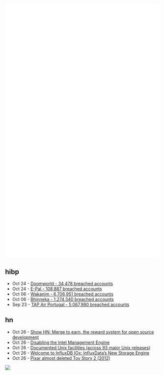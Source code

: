 ![Metrics](https://raw.githubusercontent.com/phixion/phixion/master/metrics.svg)

## hibp

<!--
for https://github.com/phixion/phixion/blob/main/.github/workflows/feeds.yml
-->
<!--START_SECTION:haveibeenpwnd-->
- Oct 24 - [Doomworld - 34,478 breached accounts](https://haveibeenpwned.com/PwnedWebsites#Doomworld)
- Oct 24 - [E-Pal - 108,887 breached accounts](https://haveibeenpwned.com/PwnedWebsites#EPal)
- Oct 06 - [Wakanim - 6,706,951 breached accounts](https://haveibeenpwned.com/PwnedWebsites#Wakanim)
- Oct 06 - [Bhinneka - 1,274,340 breached accounts](https://haveibeenpwned.com/PwnedWebsites#Bhinneka)
- Sep 23 - [TAP Air Portugal - 5,067,990 breached accounts](https://haveibeenpwned.com/PwnedWebsites#TAPAirPortugal)
<!--END_SECTION:haveibeenpwnd-->

## hn

<!--
for https://github.com/phixion/phixion/blob/main/.github/workflows/feeds.yml
-->
<!--START_SECTION:hn-->
- Oct 26 - [Show HN: Merge to earn, the reward system for open source development](https://github.com/slice-so/merge-to-earn)
- Oct 26 - [Disabling the Intel Management Engine](https://wiki.gentoo.org/wiki/User:Sakaki/Sakaki%27s_EFI_Install_Guide/Disabling_the_Intel_Management_Engine)
- Oct 26 - [Documented Unix facilities (across 93 major Unix releases)](https://dspinellis.github.io/unix-history-man/)
- Oct 26 - [Welcome to InfluxDB IOx: InfluxData’s New Storage Engine](https://www.influxdata.com/blog/influxdb-engine/)
- Oct 26 - [Pixar almost deleted Toy Story 2 (2012)](https://kottke.org/12/05/how-pixar-almost-deleted-toy-story-2)
<!--END_SECTION:hn-->

<!--
for https://yhype.me
-->
![](https://hit.yhype.me/github/profile?user_id=13013670)

